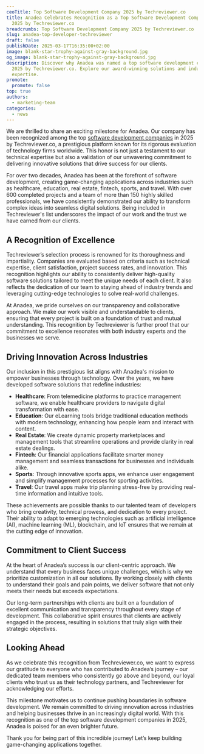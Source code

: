 ```yaml
---
ceoTitle: Top Software Development Company 2025 by Techreviewer.co
title: Anadea Celebrates Recognition as a Top Software Development Company in
  2025 by Techreviewer.co
breadcrumbs: Top Software Development Company 2025 by Techreviewer.co
slug: anadea-top-developer-techreviewer
draft: false
publishDate: 2025-03-17T16:35:00+02:00
image: blank-star-trophy-against-gray-background.jpg
og_image: blank-star-trophy-against-gray-background.jpg
description: Discover why Anadea was named a top software development company in
  2025 by Techreviewer.co. Explore our award-winning solutions and industry
  expertise.
promote:
  promote: false
top: true
authors:
  - marketing-team
categories:
  - news
---
```

We are thrilled to share an exciting milestone for Anadea. Our company has been recognized among the top [software development companies](https://techreviewer.co/top-software-development-companies) in 2025 by Techreviewer.co, a prestigious platform known for its rigorous evaluation of technology firms worldwide. This honor is not just a testament to our technical expertise but also a validation of our unwavering commitment to delivering innovative solutions that drive success for our clients.

For over two decades, Anadea has been at the forefront of software development, creating game-changing applications across industries such as healthcare, education, real estate, fintech, sports, and travel. With over 600 completed projects and a team of more than 150 highly skilled professionals, we have consistently demonstrated our ability to transform complex ideas into seamless digital solutions. Being included in Techreviewer's list underscores the impact of our work and the trust we have earned from our clients.

## A Recognition of Excellence

Techreviewer’s selection process is renowned for its thoroughness and impartiality. Companies are evaluated based on criteria such as technical expertise, client satisfaction, project success rates, and innovation. This recognition highlights our ability to consistently deliver high-quality software solutions tailored to meet the unique needs of each client. It also reflects the dedication of our team to staying ahead of industry trends and leveraging cutting-edge technologies to solve real-world challenges.

At Anadea, we pride ourselves on our transparency and collaborative approach. We make our work visible and understandable to clients, ensuring that every project is built on a foundation of trust and mutual understanding. This recognition by Techreviewer is further proof that our commitment to excellence resonates with both industry experts and the businesses we serve.

## Driving Innovation Across Industries

Our inclusion in this prestigious list aligns with Anadea's mission to empower businesses through technology. Over the years, we have developed software solutions that redefine industries:

* **Healthcare**: From telemedicine platforms to practice management software, we enable healthcare providers to navigate digital transformation with ease.
* **Education**: Our eLearning tools bridge traditional education methods with modern technology, enhancing how people learn and interact with content.
* **Real Estate**: We create dynamic property marketplaces and management tools that streamline operations and provide clarity in real estate dealings.
* **Fintech**: Our financial applications facilitate smarter money management and seamless transactions for businesses and individuals alike.
* **Sports**: Through innovative sports apps, we enhance user engagement and simplify management processes for sporting activities.
* **Travel**: Our travel apps make trip planning stress-free by providing real-time information and intuitive tools.

These achievements are possible thanks to our talented team of developers who bring creativity, technical prowess, and dedication to every project. Their ability to adapt to emerging technologies such as artificial intelligence (AI), machine learning (ML), blockchain, and IoT ensures that we remain at the cutting edge of innovation.

## Commitment to Client Success

At the heart of Anadea’s success is our client-centric approach. We understand that every business faces unique challenges, which is why we prioritize customization in all our solutions. By working closely with clients to understand their goals and pain points, we deliver software that not only meets their needs but exceeds expectations.

Our long-term partnerships with clients are built on a foundation of excellent communication and transparency throughout every stage of development. This collaborative spirit ensures that clients are actively engaged in the process, resulting in solutions that truly align with their strategic objectives.

## Looking Ahead

As we celebrate this recognition from Techreviewer.co, we want to express our gratitude to everyone who has contributed to Anadea’s journey – our dedicated team members who consistently go above and beyond, our loyal clients who trust us as their technology partners, and Techreviewer for acknowledging our efforts.

This milestone motivates us to continue pushing boundaries in software development. We remain committed to driving innovation across industries and helping businesses thrive in an increasingly digital world. With this recognition as one of the top software development companies in 2025, Anadea is poised for an even brighter future.

Thank you for being part of this incredible journey! Let’s keep building game-changing applications together.
